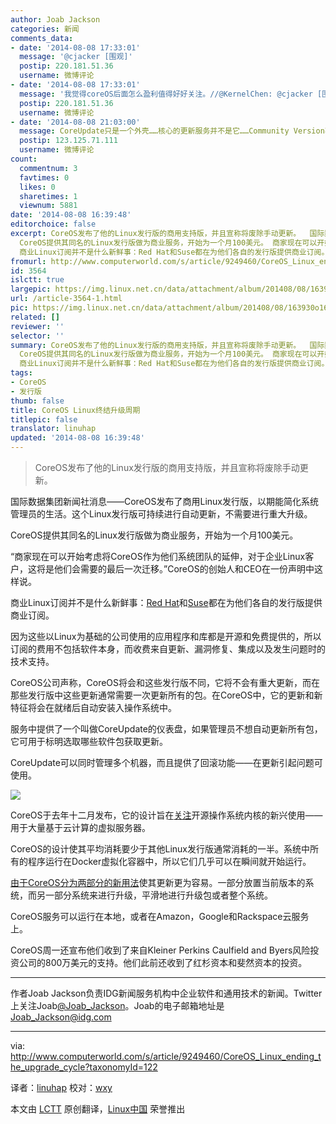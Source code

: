 ```yaml
---
author: Joab Jackson
categories: 新闻
comments_data:
- date: '2014-08-08 17:33:01'
  message: '@cjacker [围观]'
  postip: 220.181.51.36
  username: 微博评论
- date: '2014-08-08 17:33:01'
  message: '我觉得coreOS后面怎么盈利值得好好关注。//@KernelChen: @cjacker [围观]'
  postip: 220.181.51.36
  username: 微博评论
- date: '2014-08-08 21:03:00'
  message: CoreUpdate只是一个外壳……核心的更新服务并不是它……Community Version不含CoreUpdate却仍然可以更新
  postip: 123.125.71.111
  username: 微博评论
count:
  commentnum: 3
  favtimes: 0
  likes: 0
  sharetimes: 1
  viewnum: 5881
date: '2014-08-08 16:39:48'
editorchoice: false
excerpt: CoreOS发布了他的Linux发行版的商用支持版，并且宣称将废除手动更新。  国际数据集团新闻社消息CoreOS发布了商用Linux发行版，以期能简化系统管理员的生活。这个Linux发行版可持续进行自动更新，不需要进行重大升级。
  CoreOS提供其同名的Linux发行版做为商业服务，开始为一个月100美元。 商家现在可以开始考虑将CoreOS作为他们系统团队的延伸，对于企业Linux客户，这将是他们会需要的最后一次迁移。CoreOS的创始人和CEO在一份声明中这样说。
  商业Linux订阅并不是什么新鲜事：Red Hat和Suse都在为他们各自的发行版提供商业订阅。 因为这些
fromurl: http://www.computerworld.com/s/article/9249460/CoreOS_Linux_ending_the_upgrade_cycle
id: 3564
islctt: true
largepic: https://img.linux.net.cn/data/attachment/album/201408/08/163930o16iiijk7z1hi6dj.png
url: /article-3564-1.html
pic: https://img.linux.net.cn/data/attachment/album/201408/08/163930o16iiijk7z1hi6dj.png.thumb.jpg
related: []
reviewer: ''
selector: ''
summary: CoreOS发布了他的Linux发行版的商用支持版，并且宣称将废除手动更新。  国际数据集团新闻社消息CoreOS发布了商用Linux发行版，以期能简化系统管理员的生活。这个Linux发行版可持续进行自动更新，不需要进行重大升级。
  CoreOS提供其同名的Linux发行版做为商业服务，开始为一个月100美元。 商家现在可以开始考虑将CoreOS作为他们系统团队的延伸，对于企业Linux客户，这将是他们会需要的最后一次迁移。CoreOS的创始人和CEO在一份声明中这样说。
  商业Linux订阅并不是什么新鲜事：Red Hat和Suse都在为他们各自的发行版提供商业订阅。 因为这些
tags:
- CoreOS
- 发行版
thumb: false
title: CoreOS Linux终结升级周期
titlepic: false
translator: linuhap
updated: '2014-08-08 16:39:48'
---
```



> 
> CoreOS发布了他的Linux发行版的商用支持版，并且宣称将废除手动更新。
> 
> 
> 


国际数据集团新闻社消息——CoreOS发布了商用Linux发行版，以期能简化系统管理员的生活。这个Linux发行版可持续进行自动更新，不需要进行重大升级。


CoreOS提供其同名的Linux发行版做为商业服务，开始为一个月100美元。


“商家现在可以开始考虑将CoreOS作为他们系统团队的延伸，对于企业Linux客户，这将是他们会需要的最后一次迁移。”CoreOS的创始人和CEO在一份声明中这样说。


商业Linux订阅并不是什么新鲜事：[Red Hat](http://www.redhat.com/about/subscription/)和[Suse](https://www.suse.com/support/programs/subscriptions/)都在为他们各自的发行版提供商业订阅。


因为这些以Linux为基础的公司使用的应用程序和库都是开源和免费提供的，所以订阅的费用不包括软件本身，而收费来自更新、漏洞修复、集成以及发生问题时的技术支持。


CoreOS公司声称，CoreOS将会和这些发行版不同，它将不会有重大更新，而在那些发行版中这些更新通常需要一次更新所有的包。在CoreOS中，它的更新和新特征将会在就绪后自动安装入操作系统中。


服务中提供了一个叫做CoreUpdate的仪表盘，如果管理员不想自动更新所有包，它可用于标明选取哪些软件包获取更新。


CoreUpdate可以同时管理多个机器，而且提供了回滚功能——在更新引起问题可使用。


![](/data/attachment/album/201408/08/163930o16iiijk7z1hi6dj.png)


CoreOS于去年十二月发布，它的设计旨在[关注](http://www.networkworld.com/article/2177120/cloud-computing/coreos-linux-distro-lands-on-the-google-cloud-platform.html)开源操作系统内核的新兴使用——用于大量基于云计算的虚拟服务器。


CoreOS的设计使其平均消耗要少于其他Linux发行版通常消耗的一半。系统中所有的程序运行在Docker虚拟化容器中，所以它们几乎可以在瞬间就开始运行。


[由于CoreOS分为两部分的新用法](https://coreos.com/using-coreos/updates/)使其更新更为容易。一部分放置当前版本的系统，而另一部分系统来进行升级，平滑地进行升级包或者整个系统。


CoreOS服务可以运行在本地，或者在Amazon，Google和Rackspace云服务上。


CoreOS周一还宣布他们收到了来自Kleiner Perkins Caulfield and Byers风险投资公司的800万美元的支持。他们此前还收到了红杉资本和斐然资本的投资。




---


作者Joab Jackson负责IDG新闻服务机构中企业软件和通用技术的新闻。Twitter上关注Joab[@Joab\_Jackson](http://twitter.com/Joab_Jackson)。Joab的电子邮箱地址是<Joab_Jackson@idg.com>




---


via: <http://www.computerworld.com/s/article/9249460/CoreOS_Linux_ending_the_upgrade_cycle?taxonomyId=122>


译者：[linuhap](https://github.com/linuhap) 校对：[wxy](https://github.com/wxy)


本文由 [LCTT](https://github.com/LCTT/TranslateProject) 原创翻译，[Linux中国](http://linux.cn/) 荣誉推出